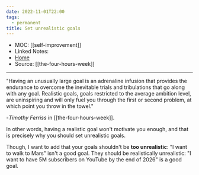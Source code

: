 ```yaml
---
date: 2022-11-01T22:00
tags:
  - permanent
title: Set unrealistic goals
---
```

- MOC: [[self-improvement]]
- Linked Notes:
- [Home](https://misudashi.ga/)
- Source: [[the-four-hours-week]]
---------- 
"Having an unusually large goal is an adrenaline infusion that provides the endurance to overcome the inevitable trials and tribulations that go along with any goal. Realistic goals, goals restricted to the average ambition level, are uninspiring and will only fuel you through the first or second problem, at which point you throw in the towel."

-*Timothy Ferriss* in [[the-four-hours-week]].

In other words, having a realistic goal won't motivate you enough, and that is precisely why you should set unrealistic goals. 

Though, I want to add that your goals shouldn't be **too unrealistic**: "I want to walk to Mars" isn't a good goal. They should be realistically unrealistic: "I want to have 5M subscribers on YouTube by the end of 2026" is a good goal.
